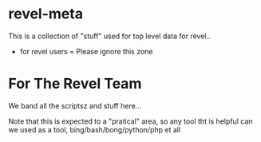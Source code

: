 # revel-meta

This is a collection of "stuff" used for top level data for revel..

- for revel users = Please ignore this zone

For The Revel  Team
========================
We band all the scriptsz and stuff here...

Note that this is expected to a "pratical" area, so any tool tht is helpful
can we used as a tool, bing/bash/bong/python/php et all


